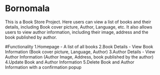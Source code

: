 # Bornomala
This is a Book Store Project. Here users can view a list of books and their details, including Book cover picture, Author, Language, etc. It also allows users to view author information, including their image, address and the book published by author.

#Functionality
1.Homepage - A list of all books
2.Book Details - View Book Information (Book cover picture, Language, Author)
3.Author Details - View Author Information (Author Image, Address, book published by the author)
4.Update Book and Author Information
5.Delete Book and Author Information with a confirmation popup
